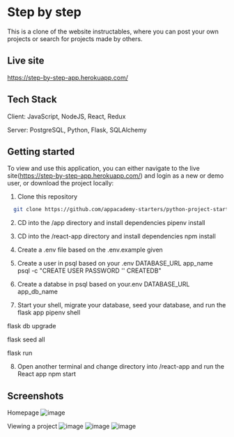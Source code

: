 # Step by step

This is a clone of the website instructables, where you can post your own projects or search for projects made by others.

## Live site

https://step-by-step-app.herokuapp.com/

## Tech Stack

Client: JavaScript, NodeJS, React, Redux

Server: PostgreSQL, Python, Flask, SQLAlchemy

## Getting started

To view and use this application, you can either navigate to the live site(https://step-by-step-app.herokuapp.com/) and login as a new or demo user, or download the project locally:

1. Clone this repository 
 
 ```bash
   git clone https://github.com/appacademy-starters/python-project-starter.git
   ```

2. CD into the /app directory and install dependencies pipenv install

3. CD into the /react-app directory and install dependencies npm install

4. Create a .env file based on the .env.example given

5. Create a user in psql based on your .env DATABASE_URL app_name
psql -c "CREATE USER PASSWORD '' CREATEDB"

6. Create a databse in psql based on your.env DATABASE_URL app_db_name

7. Start your shell, migrate your database, seed your database, and run the flask app
pipenv shell

flask db upgrade

flask seed all

flask run

8. Open another terminal and change directory into /react-app and run the React app npm start

## Screenshots
 Homepage
 ![image](https://user-images.githubusercontent.com/86488501/162483426-72aa9d96-142c-4146-801a-d553b0b0e4c8.png)

Viewing a project
![image](https://user-images.githubusercontent.com/86488501/162485507-648e0f81-e49a-410e-af78-080ab6f779a8.png)
![image](https://user-images.githubusercontent.com/86488501/162485665-dea0d91b-f2d0-4ada-8e8d-8d211f1bd03a.png)
![image](https://user-images.githubusercontent.com/86488501/162485747-6b31bd31-6c6f-448b-ad3c-552c99554e11.png)

   


